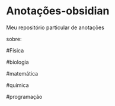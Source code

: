 # Anotações-obsidian
 Meu repositório particular de anotações

sobre:

#Física

#biologia

#matemática

#química

#programação

